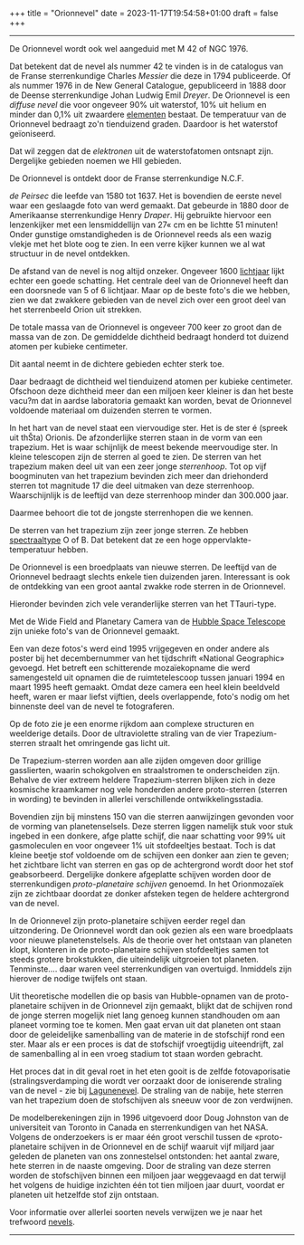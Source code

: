 +++
title = "Orionnevel"
date = 2023-11-17T19:54:58+01:00
draft = false
+++

---
De Orionnevel wordt ook wel aangeduid met M 42 of NGC 1976.

Dat betekent dat de nevel als nummer 42 te vinden is in de catalogus van
de Franse sterrenkundige Charles *Messier* die deze in 1794 publiceerde.
Of als nummer 1976 in de New General Catalogue, gepubliceerd in 1888
door de Deense sterrenkundige Johan Ludwig Emil *Dreyer*. De Orionnevel
is een *diffuse nevel* die voor ongeveer 90% uit waterstof, 10% uit
helium en minder dan 0,1% uit zwaardere [elementen](/encyclopedie/elementen)
bestaat. De temperatuur van de Orionnevel bedraagt zo'n tienduizend
graden. Daardoor is het waterstof geïoniseerd.

Dat wil zeggen dat de *elektronen* uit de waterstofatomen ontsnapt zijn.
Dergelijke gebieden noemen we HII gebieden.

De Orionnevel is ontdekt door de Franse sterrenkundige N.C.F.

*de Peirsec* die leefde van 1580 tot 1637. Het is bovendien de eerste
nevel waar een geslaagde foto van werd gemaakt. Dat gebeurde in 1880
door de Amerikaanse sterrenkundige Henry *Draper*. Hij gebruikte
hiervoor een lenzenkijker met een lensmiddellijn van 27« cm en be
lichtte 51 minuten! Onder gunstige omstandigheden is de Orionnevel reeds
als een wazig vlekje met het blote oog te zien. In een verre kijker
kunnen we al wat structuur in de nevel ontdekken.

De afstand van de nevel is nog altijd onzeker. Ongeveer 1600
[lichtjaar](/encyclopedie/lichtjaar) lijkt echter een goede schatting. Het
centrale deel van de Orionnevel heeft dan een doorsnede van 5 of 6
lichtjaar. Maar op de beste foto's die we hebben, zien we dat zwakkere
gebieden van de nevel zich over een groot deel van het sterrenbeeld
Orion uit strekken.

De totale massa van de Orionnevel is ongeveer 700 keer zo groot dan de
massa van de zon. De gemiddelde dichtheid bedraagt honderd tot duizend
atomen per kubieke centimeter.

Dit aantal neemt in de dichtere gebieden echter sterk toe.

Daar bedraagt de dichtheid wel tienduizend atomen per kubieke
centimeter. Ofschoon deze dichtheid meer dan een miljoen keer kleiner is
dan het beste vacu?m dat in aardse laboratoria gemaakt kan worden, bevat
de Orionnevel voldoende materiaal om duizenden sterren te vormen.

In het hart van de nevel staat een viervoudige ster. Het is de ster é
(spreek uit thŠta) Orionis. De afzonderlijke sterren staan in de vorm
van een trapezium. Het is waar schijnlijk de meest bekende meervoudige
ster. In kleine telescopen zijn de sterren al goed te zien. De sterren
van het trapezium maken deel uit van een zeer jonge *sterrenhoop*. Tot
op vijf boogminuten van het trapezium bevinden zich meer dan driehonderd
sterren tot magnitude 17 die deel uitmaken van deze sterrenhoop.
Waarschijnlijk is de leeftijd van deze sterrenhoop minder dan 300.000
jaar.

Daarmee behoort die tot de jongste sterrenhopen die we kennen.

De sterren van het trapezium zijn zeer jonge sterren. Ze hebben
[spectraaltype](/encyclopedie/spectraa) O of B. Dat betekent dat ze een
hoge oppervlakte-temperatuur hebben.

De Orionnevel is een broedplaats van nieuwe sterren. De leeftijd van de
Orionnevel bedraagt slechts enkele tien duizenden jaren. Interessant is
ook de ontdekking van een groot aantal zwakke rode sterren in de
Orionnevel.

Hieronder bevinden zich vele veranderlijke sterren van het
TTauri-type.

Met de Wide Field and Planetary Camera van de [Hubble Space Telescope](/encyclopedie/hst) zijn unieke foto's van de Orionnevel
gemaakt.

Een van deze fotos's werd eind 1995 vrijgegeven en onder andere als
poster bij het decembernummer van het tijdschrift «National Geographic»
gevoegd. Het betreft een schitterende mozaïekopname die werd
samengesteld uit opnamen die de ruimtetelescoop tussen januari 1994 en
maart 1995 heeft gemaakt. Omdat deze camera een heel klein beeldveld
heeft, waren er maar liefst vijftien, deels overlappende, foto\'s nodig
om het binnenste deel van de nevel te fotograferen.

Op de foto zie je een enorme rijkdom aan complexe structuren en
weelderige details. Door de ultraviolette straling van de vier
Trapezium-sterren straalt het omringende gas licht uit.

De Trapezium-sterren worden aan alle zijden omgeven door grillige
gasslierten, waarin schokgolven en straalstromen te onderscheiden zijn.
Behalve de vier extreem heldere Trapezium-sterren blijken zich in deze
kosmische kraamkamer nog vele honderden andere proto-sterren (sterren in
wording) te bevinden in allerlei verschillende ontwikkelingsstadia.

Bovendien zijn bij minstens 150 van die sterren aanwijzingen gevonden
voor de vorming van planetenselsels. Deze sterren liggen namelijk stuk
voor stuk ingebed in een donkere, afge platte schijf, die naar schatting
voor 99% uit gasmoleculen en voor ongeveer 1% uit stofdeeltjes bestaat.
Toch is dat kleine beetje stof voldoende om de schijven een donker aan
zien te geven; het zichtbare licht van sterren en gas op de achtergrond
wordt door het stof geabsorbeerd. Dergelijke donkere afgeplatte schijven
worden door de sterrenkundigen *proto-planetaire schijven* genoemd. In
het Orionmozaïek zijn ze zichtbaar doordat ze donker afsteken tegen de
heldere achtergrond van de nevel.

In de Orionnevel zijn proto-planetaire schijven eerder regel dan
uitzondering. De Orionnevel wordt dan ook gezien als een ware
broedplaats voor nieuwe planetenstelsels. Als de theorie over het
ontstaan van planeten klopt, klonteren in de proto-planetaire schijven
stofdeeltjes samen tot steeds grotere brokstukken, die uiteindelijk
uitgroeien tot planeten. Tenminste.... daar waren veel sterrenkundigen
van overtuigd. Inmiddels zijn hierover de nodige twijfels ont staan.

Uit theoretische modellen die op basis van Hubble-opnamen van de
proto-planetaire schijven in de Orionnevel zijn gemaakt, blijkt dat de
schijven rond de jonge sterren mogelijk niet lang genoeg kunnen
standhouden om aan planeet vorming toe te komen. Men gaat ervan uit dat
planeten ont staan door de geleidelijke samenballing van de materie in
de stofschijf rond een ster. Maar als er een proces is dat de stofschijf
vroegtijdig uiteendrijft, zal de samenballing al in een vroeg stadium
tot staan worden gebracht.

Het proces dat in dit geval roet in het eten gooit is de zelfde
fotovaporisatie (stralingsverdamping die wordt ver oorzaakt door de
ioniserende straling van de nevel - zie bij
[Lagunenevel](/encyclopedie/lagunenevel). De straling van de nabije, hete
sterren van het trapezium doen de stofschijven als sneeuw voor de zon
verdwijnen.

De modelberekeningen zijn in 1996 uitgevoerd door Doug Johnston van de
universiteit van Toronto in Canada en sterrenkundigen van het NASA.
Volgens de onderzoekers is er maar één groot verschil tussen de
«proto-planetaire schijven in de Orionnevel en de schijf waaruit vijf
miljard jaar geleden de planeten van ons zonnestelsel ontstonden: het
aantal zware, hete sterren in de naaste omgeving. Door de straling van
deze sterren worden de stofschijven binnen een miljoen jaar weggevaagd
en dat terwijl het volgens de huidige inzichten één tot tien miljoen
jaar duurt, voordat er planeten uit hetzelfde stof zijn ontstaan.

Voor informatie over allerlei soorten nevels verwijzen we je naar het
trefwoord [nevels](/encyclopedie/nevels).

---
